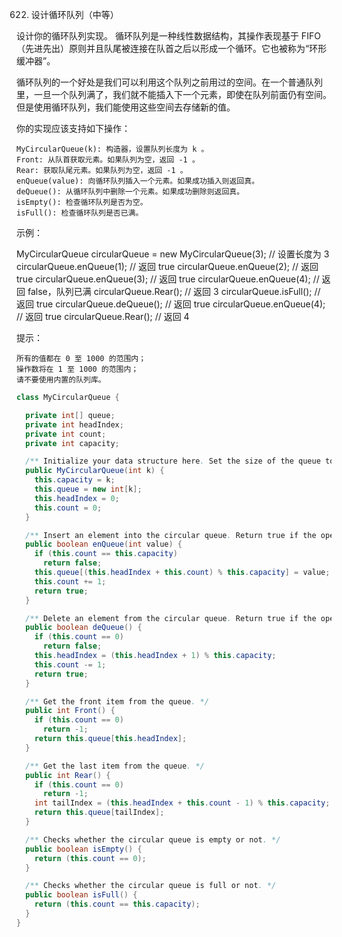 622. 设计循环队列（中等）

设计你的循环队列实现。 循环队列是一种线性数据结构，其操作表现基于 FIFO（先进先出）原则并且队尾被连接在队首之后以形成一个循环。它也被称为“环形缓冲器”。

循环队列的一个好处是我们可以利用这个队列之前用过的空间。在一个普通队列里，一旦一个队列满了，我们就不能插入下一个元素，即使在队列前面仍有空间。但是使用循环队列，我们能使用这些空间去存储新的值。

你的实现应该支持如下操作：

    MyCircularQueue(k): 构造器，设置队列长度为 k 。
    Front: 从队首获取元素。如果队列为空，返回 -1 。
    Rear: 获取队尾元素。如果队列为空，返回 -1 。
    enQueue(value): 向循环队列插入一个元素。如果成功插入则返回真。
    deQueue(): 从循环队列中删除一个元素。如果成功删除则返回真。
    isEmpty(): 检查循环队列是否为空。
    isFull(): 检查循环队列是否已满。


示例：

MyCircularQueue circularQueue = new MyCircularQueue(3); // 设置长度为 3
circularQueue.enQueue(1);  // 返回 true
circularQueue.enQueue(2);  // 返回 true
circularQueue.enQueue(3);  // 返回 true
circularQueue.enQueue(4);  // 返回 false，队列已满
circularQueue.Rear();  // 返回 3
circularQueue.isFull();  // 返回 true
circularQueue.deQueue();  // 返回 true
circularQueue.enQueue(4);  // 返回 true
circularQueue.Rear();  // 返回 4

提示：

    所有的值都在 0 至 1000 的范围内；
    操作数将在 1 至 1000 的范围内；
    请不要使用内置的队列库。

```java
class MyCircularQueue {

  private int[] queue;
  private int headIndex;
  private int count;
  private int capacity;

  /** Initialize your data structure here. Set the size of the queue to be k. */
  public MyCircularQueue(int k) {
    this.capacity = k;
    this.queue = new int[k];
    this.headIndex = 0;
    this.count = 0;
  }

  /** Insert an element into the circular queue. Return true if the operation is successful. */
  public boolean enQueue(int value) {
    if (this.count == this.capacity)
      return false;
    this.queue[(this.headIndex + this.count) % this.capacity] = value;
    this.count += 1;
    return true;
  }

  /** Delete an element from the circular queue. Return true if the operation is successful. */
  public boolean deQueue() {
    if (this.count == 0)
      return false;
    this.headIndex = (this.headIndex + 1) % this.capacity;
    this.count -= 1;
    return true;
  }

  /** Get the front item from the queue. */
  public int Front() {
    if (this.count == 0)
      return -1;
    return this.queue[this.headIndex];
  }

  /** Get the last item from the queue. */
  public int Rear() {
    if (this.count == 0)
      return -1;
    int tailIndex = (this.headIndex + this.count - 1) % this.capacity;
    return this.queue[tailIndex];
  }

  /** Checks whether the circular queue is empty or not. */
  public boolean isEmpty() {
    return (this.count == 0);
  }

  /** Checks whether the circular queue is full or not. */
  public boolean isFull() {
    return (this.count == this.capacity);
  }
}

```
